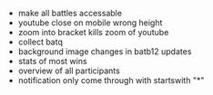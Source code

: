 * make all battles accessable
* youtube close on mobile wrong height
* zoom into bracket kills zoom of youtube
* collect batq
* background image changes in batb12 updates
* stats of most wins
* overview of all participants
* notification only come through with startswith "*"
